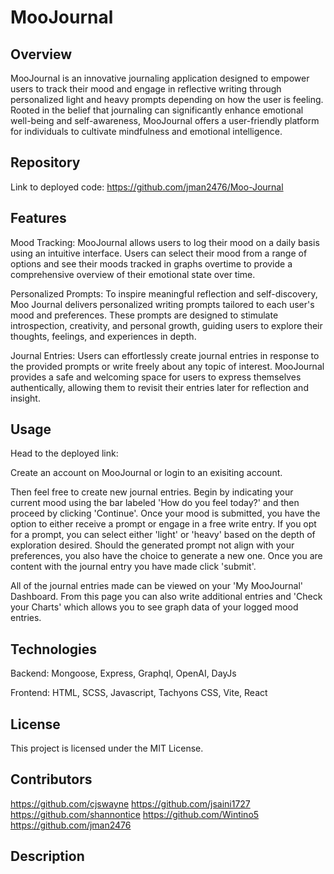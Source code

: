 # MooJournal

## Overview 
MooJournal is an innovative journaling application designed to empower users to track their mood and engage in reflective writing through personalized light and heavy prompts depending on how the user is feeling. Rooted in the belief that journaling can significantly enhance emotional well-being and self-awareness, MooJournal offers a user-friendly platform for individuals to cultivate mindfulness and emotional intelligence.

## Repository
Link to deployed code: https://github.com/jman2476/Moo-Journal

## Features
Mood Tracking: MooJournal allows users to log their mood on a daily basis using an intuitive interface. Users can select their mood from a range of options and see their moods tracked in graphs overtime to provide a comprehensive overview of their emotional state over time.

Personalized Prompts: To inspire meaningful reflection and self-discovery, Moo Journal delivers personalized writing prompts tailored to each user's mood and preferences. These prompts are designed to stimulate introspection, creativity, and personal growth, guiding users to explore their thoughts, feelings, and experiences in depth.

Journal Entries: Users can effortlessly create journal entries in response to the provided prompts or write freely about any topic of interest. MooJournal provides a safe and welcoming space for users to express themselves authentically, allowing them to revisit their entries later for reflection and insight.

## Usage
Head to the deployed link: 

Create an account on MooJournal or login to an exisiting account.

Then feel free to create new journal entries. Begin by indicating your current mood using the bar labeled 'How do you feel today?' and then proceed by clicking 'Continue'. Once your mood is submitted, you have the option to either receive a prompt or engage in a free write entry. If you opt for a prompt, you can select either 'light' or 'heavy' based on the depth of exploration desired. Should the generated prompt not align with your preferences, you also have the choice to generate a new one. Once you are content with the journal entry you have made click 'submit'.

All of the journal entries made can be viewed on your 'My MooJournal' Dashboard. From this page you can also write additional entries and 'Check your Charts' which allows you to see graph data of your logged mood entries. 


## Technologies
Backend: Mongoose, Express, Graphql, OpenAI, DayJs

Frontend: HTML, SCSS, Javascript, Tachyons CSS, Vite, React


## License
This project is licensed under the MIT License.

## Contributors
https://github.com/cjswayne
https://github.com/jsaini1727
https://github.com/shannontice
https://github.com/Wintino5
https://github.com/jman2476

## Description